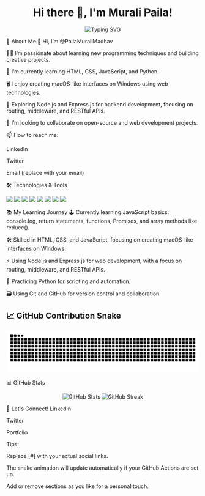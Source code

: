 <h1 align="center">Hi there 👋, I'm Murali Paila!</h1> <p align="center"> <img src="https://readme-typing-svg.demolab.com?font=Fira+Code&weight=700&size=24&pause=1000&color=36BCF7&center=true&vCenter=true&width=435&lines=Welcome+to+my+GitHub+profile!" alt="Typing SVG" /> </p>
👀 About Me
👋 Hi, I’m @PailaMuraliMadhav

👨‍💻 I’m passionate about learning new programming techniques and building creative projects.

🌱 I’m currently learning HTML, CSS, JavaScript, and Python.

🖥️ I enjoy creating macOS-like interfaces on Windows using web technologies.

🔭 Exploring Node.js and Express.js for backend development, focusing on routing, middleware, and RESTful APIs.

💞️ I’m looking to collaborate on open-source and web development projects.

📫 How to reach me:

LinkedIn

Twitter

Email (replace with your email)

🛠️ Technologies & Tools
<p> <img src="https://img.shields.io/badge/HTML5-E34F26?style=flat-square&logo=html5&logoColor=white"/> <img src="https://img.shields.io/badge/CSS3-1572B6?style=flat-square&logo=css3&logoColor=white"/> <img src="https://img.shields.io/badge/JavaScript-F7DF1E?style=flat-square&logo=javascript&logoColor=black"/> <img src="https://img.shields.io/badge/Python-3776AB?style=flat-square&logo=python&logoColor=white"/> <img src="https://img.shields.io/badge/Node.js-339933?style=flat-square&logo=node.js&logoColor=white"/> <img src="https://img.shields.io/badge/Express.js-000000?style=flat-square&logo=express&logoColor=white"/> <img src="https://img.shields.io/badge/MongoDB-47A248?style=flat-square&logo=mongodb&logoColor=white"/> <img src="https://img.shields.io/badge/GitHub-181717?style=flat-square&logo=github&logoColor=white"/> </p>
📚 My Learning Journey
🕹️ Currently learning JavaScript basics: console.log, return statements, functions, Promises, and array methods like reduce().

🛠️ Skilled in HTML, CSS, and JavaScript, focusing on creating macOS-like interfaces on Windows.

⚡ Using Node.js and Express.js for web development, with a focus on routing, middleware, and RESTful APIs.

🐍 Practicing Python for scripting and automation.

🗃️ Using Git and GitHub for version control and collaboration.

## 📈 GitHub Contribution Snake

<picture>
  <source media="(prefers-color-scheme: dark)" srcset="https://raw.githubusercontent.com/PailaMuraliMadhav/PailaMuraliMadhav/output/github-contribution-grid-snake-dark.svg" />
  <source media="(prefers-color-scheme: light)" srcset="https://raw.githubusercontent.com/PailaMuraliMadhav/PailaMuraliMadhav/output/github-contribution-grid-snake.svg" />
  <img alt="github contribution grid snake animation" src="https://raw.githubusercontent.com/PailaMuraliMadhav/PailaMuraliMadhav/output/github-contribution-grid-snake.svg" />
</picture>


📊 GitHub Stats
<p align="center"> <img src="https://github-readme-stats.vercel.app/api?username=PailaMuraliMadhav&show_icons=true&theme=radical" alt="GitHub Stats"/> <img src="https://github-readme-streak-stats.herokuapp.com/?user=PailaMuraliMadhav&theme=radical" alt="GitHub Streak"/> </p>
🌟 Let's Connect!
LinkedIn <!-- Add your LinkedIn link -->

Twitter <!-- Add your Twitter link -->

Portfolio <!-- Add your portfolio link or remove this line -->

<!--- PailaMuraliMadhav/PailaMuraliMadhav is a ✨ special ✨ repository because its `README.md` (this file) appears on your GitHub profile. You can click the Preview link to take a look at your changes. --->
Tips:

Replace [#] with your actual social links.

The snake animation will update automatically if your GitHub Actions are set up.

Add or remove sections as you like for a personal touch.
